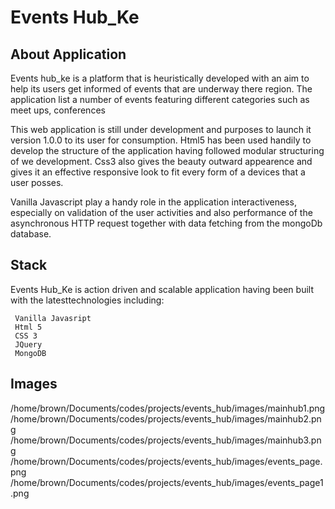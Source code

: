# Events Hub_Ke

## About Application
Events hub_ke is a platform that is heuristically developed with an aim to help its users get informed of events that are underway there region.
The application list a number of events featuring different categories such as meet ups, conferences

This web application is still under development and purposes to launch it version 1.0.0 to its user for consumption. Html5 has been used handily to develop the structure of the application having followed modular structuring of we development. Css3 also gives the beauty outward appearence and gives it an effective responsive look to fit every form of a devices that a user posses.

Vanilla Javascript play a handy role in the application interactiveness, especially on validation of the user activities and also performance of the asynchronous HTTP request together with data fetching from the mongoDb database. 

## Stack
Events Hub_Ke is action driven and scalable application having been built with the latesttechnologies including: 

     Vanilla Javasript
     Html 5
     CSS 3
     JQuery
     MongoDB


## Images
/home/brown/Documents/codes/projects/events_hub/images/mainhub1.png
/home/brown/Documents/codes/projects/events_hub/images/mainhub2.png
/home/brown/Documents/codes/projects/events_hub/images/mainhub3.png
/home/brown/Documents/codes/projects/events_hub/images/events_page.png
/home/brown/Documents/codes/projects/events_hub/images/events_page1.png

